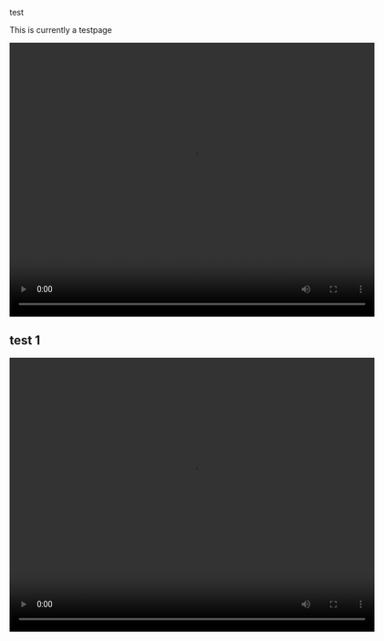 test

This is currently a testpage

<video id="myVideo1" width="640" height="480">
  <source src="Animations/PartialVideoFiles/k1.mp4" type="video/mp4">
  Your browser does not support the video tag.
</video>

<script>
  const videoElement1 = document.getElementById('myVideo1');
  videoElement1.addEventListener('click', function() {
    if (videoElement1.paused || videoElement1.ended) {
      videoElement1.play();
    } else {
      videoElement1.pause();
    }
  });
</script>

## test 1

<div style="position: relative; width: 640px; height: 480px;">
  <video id="videoElement1" width="640" height="480">
    <source src="Animations/PartialVideoFiles/k1.mp4" type="video/mp4">
    Your browser does not support the video tag.
  </video>
  <video id="videoElement2" width="640" height="480" style="position: absolute; top: 0; left: 0; display: none;" >
    <source src="Animations/PartialVideoFiles/k2.mp4" type="video/mp4">
    Your browser does not support the video tag.
  </video>
  <video id="videoElement3" width="640" height="480" style="position: absolute; top: 0; left: 0; display: none;" >
    <source src="Animations/PartialVideoFiles/k3.mp4" type="video/mp4">
    Your browser does not support the video tag.
  </video>
</div>

<script>
  const videoElement_1 = document.getElementById('videoElement1');
  const videoElement_2 = document.getElementById('videoElement2');
  const videoElement_3 = document.getElementById('videoElement3');
  let currentVideo = videoElement_1;

  function transitionToNextVideo() {
    if (currentVideo === videoElement_1) {
      videoElement_1.style.display = 'none';
      videoElement_2.style.display = 'block';
      currentVideo = videoElement_2;
    } else if (currentVideo === videoElement_2) {
      videoElement_2.style.display = 'none';
      videoElement_3.style.display = 'block';
      currentVideo = videoElement_3;
    } else if (currentVideo === videoElement_3) {
      // Optionally loop back or do nothing
      console.log("All videos have been shown.");
      // videoElement_3.style.display = 'none';
      // videoElement_1.style.display = 'block';
      // currentVideo = videoElement_1;
    }
  }

  // Play/pause the current video on click
  document.addEventListener('click', function(event) {
    if (event.target === currentVideo) {
      if (currentVideo.paused || currentVideo.ended) {
        currentVideo.play();
      } else {
        currentVideo.pause();
      }
    }
  });

  // Transition to the next video when the current one ends
  videoElement_1.addEventListener('ended', transitionToNextVideo);
  videoElement_2.addEventListener('ended', transitionToNextVideo);
  // No 'ended' listener needed for the last video unless you want a specific action

  // Initially play the first video
  videoElement_1.play();
</script>
